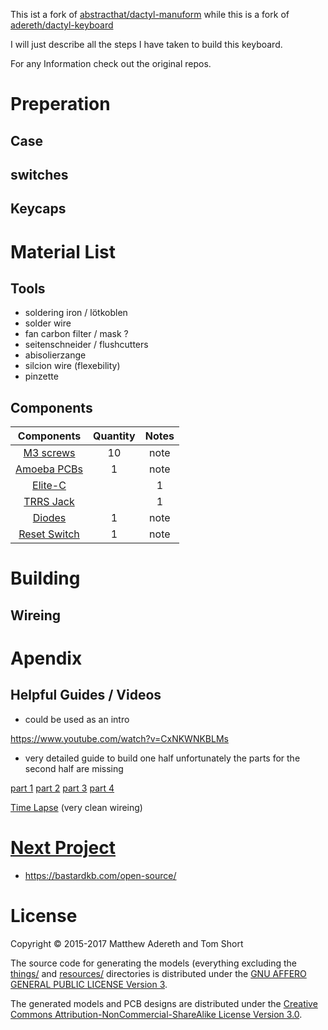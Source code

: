 This ist a fork of [abstracthat/dactyl-manuform](https://github.com/abstracthat/dactyl-manuform) while this is a fork of [adereth/dactyl-keyboard](https://github.com/adereth/dactyl-keyboard)

I will just describe all the steps I have taken to build this keyboard.

For any Information check out the original repos.

# Preperation

## Case

## switches

## Keycaps

# Material List

## Tools

- soldering iron / lötkoblen
- solder wire
- fan carbon filter / mask ?
- seitenschneider / flushcutters
- abisolierzange
- silcion wire (flexebility)
- pinzette

## Components

| Components | Quantity | Notes |
|:----------------:|:------:|:---:|
| [M3 screws](1) | 10 | note
| [Amoeba PCBs](1) | 1 | note
| [Elite-C](1) | | 1
| [TRRS Jack](1) | | 1
| [Diodes](1) | 1 | note
| [Reset Switch](1) | 1 | note

# Building

## Wireing

# Apendix

## Helpful Guides / Videos

- could be used as an intro

https://www.youtube.com/watch?v=CxNKWNKBLMs

- very detailed guide to build one half unfortunately the parts for the second half are missing

[part 1](https://www.youtube.com/watch?v=dWC_8BOArzc)
[part 2](https://www.youtube.com/watch?v=fDc6rjZGYiI)
[part 3](https://www.youtube.com/watch?v=r-CKnaoSmCk)
[part 4](https://www.youtube.com/watch?v=Oloh3Yabu6I)

[Time Lapse](https://www.youtube.com/watch?v=jImOY9Bgv74) (very clean wireing)
# [Next Project](https://www.youtube.com/watch?v=MEuKa5OjU8g)

- https://bastardkb.com/open-source/

# License

Copyright © 2015-2017 Matthew Adereth and Tom Short

The source code for generating the models (everything excluding the [things/](things/) and [resources/](resources/) directories is distributed under the [GNU AFFERO GENERAL PUBLIC LICENSE Version 3](LICENSE).

The generated models and PCB designs are distributed under the [Creative Commons Attribution-NonCommercial-ShareAlike License Version 3.0](LICENSE-models).
